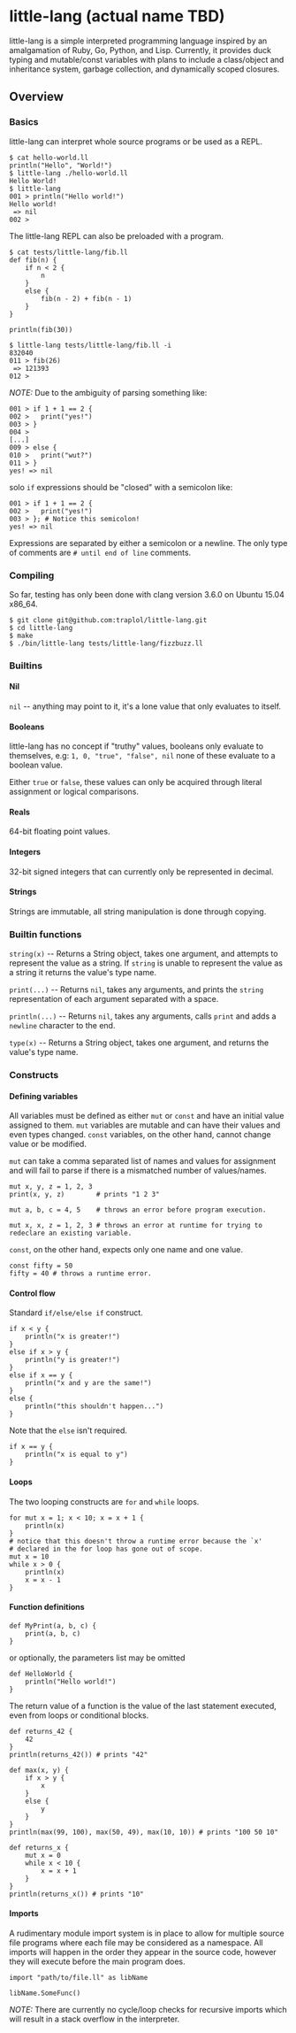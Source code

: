 # little-lang (actual name TBD)
little-lang is a simple interpreted programming language inspired by an amalgamation of Ruby, Go, Python, and Lisp.
Currently, it provides duck typing and mutable/const variables with plans to include a class/object and inheritance 
system, garbage collection, and dynamically scoped closures.

## Overview

### Basics

little-lang can interpret whole source programs or be used as a REPL.

```
$ cat hello-world.ll
println("Hello", "World!")
$ little-lang ./hello-world.ll
Hello World!
$ little-lang
001 > println("Hello world!")
Hello world!
 => nil
002 > 
```

The little-lang REPL can also be preloaded with a program.

```
$ cat tests/little-lang/fib.ll 
def fib(n) {
    if n < 2 {
        n
    }
    else {
        fib(n - 2) + fib(n - 1)
    }
}

println(fib(30))

$ little-lang tests/little-lang/fib.ll -i
832040
011 > fib(26)
 => 121393
012 > 
```

*NOTE:* Due to the ambiguity of parsing something like:
```
001 > if 1 + 1 == 2 {
002 > 	print("yes!")
003 > }
004 > 
[...]
009 > else {
010 >   print("wut?")
011 > }
yes! => nil
```
solo ```if``` expressions should be "closed" with a semicolon like:
```
001 > if 1 + 1 == 2 {
002 > 	print("yes!")
003 > }; # Notice this semicolon!
yes! => nil
```

Expressions are separated by either a semicolon or a newline. The only type of comments
are ```# until end of line``` comments.

### Compiling

So far, testing has only been done with clang version 3.6.0 on Ubuntu 15.04 x86_64.

```
$ git clone git@github.com:traplol/little-lang.git
$ cd little-lang
$ make
$ ./bin/little-lang tests/little-lang/fizzbuzz.ll
```

### Builtins

#### Nil
```nil``` -- anything may point to it, it's a lone value that only evaluates to itself.

#### Booleans
little-lang has no concept if "truthy" values, booleans only evaluate to themselves, e.g:
	```1, 0, "true", "false", nil```
none of these evaluate to a boolean value.

Either ```true``` or ```false```, these values can only be acquired through literal assignment or logical 
comparisons.

#### Reals
64-bit floating point values.

#### Integers
32-bit signed integers that can currently only be represented in decimal.

#### Strings
Strings are immutable, all string manipulation is done through copying.

### Builtin functions

```string(x)``` -- Returns a String object, takes one argument, and attempts to represent the value as a 
string. If ```string``` is unable to represent the value as a string it returns the value's type name.

```print(...)``` -- Returns ```nil```, takes any arguments, and prints the ```string``` representation of each 
argument separated with a space.

```println(...)``` -- Returns ```nil```, takes any arguments, calls ```print``` and adds a ```newline``` character
to the end.

```type(x)``` -- Returns a String object, takes one argument, and returns the value's type name.

### Constructs

#### Defining variables
All variables must be defined as either ```mut``` or ```const``` and have an initial value assigned to them. 
```mut``` variables are mutable and can have their values and even types changed. ```const``` variables, on the 
other hand, cannot change value or be modified.

```mut``` can take a comma separated list of names and values for assignment and will fail to parse if there is
a mismatched number of values/names.

```
mut x, y, z = 1, 2, 3
print(x, y, z)        # prints "1 2 3"

mut a, b, c = 4, 5    # throws an error before program execution.

mut x, x, z = 1, 2, 3 # throws an error at runtime for trying to redeclare an existing variable.
```

```const```, on the other hand, expects only one name and one value.

```
const fifty = 50
fifty = 40 # throws a runtime error.
```

#### Control flow
Standard ```if/else/else if``` construct.

```
if x < y {
	println("x is greater!")
}
else if x > y {
	println("y is greater!")
}
else if x == y {
	println("x and y are the same!")
}
else {
	println("this shouldn't happen...")
}
```

Note that the ```else``` isn't required.

```
if x == y {
	println("x is equal to y")
}
```

#### Loops

The two looping constructs are ```for``` and ```while``` loops.
```
for mut x = 1; x < 10; x = x + 1 {
	println(x)
}
# notice that this doesn't throw a runtime error because the `x' 
# declared in the for loop has gone out of scope.
mut x = 10
while x > 0 {
	println(x)
	x = x - 1
}
```

#### Function definitions

```
def MyPrint(a, b, c) {
	print(a, b, c)
}
```

or optionally, the parameters list may be omitted

```
def HelloWorld {
	println("Hello world!")
}
```

The return value of a function is the value of the last statement executed, even from loops
or conditional blocks.

```
def returns_42 {
	42
}
println(returns_42()) # prints "42"

def max(x, y) {
    if x > y {
        x
    }
    else {
        y
    }
}
println(max(99, 100), max(50, 49), max(10, 10)) # prints "100 50 10"

def returns_x {
    mut x = 0
    while x < 10 {
        x = x + 1
    }
}
println(returns_x()) # prints "10"
```

#### Imports
A rudimentary module import system is in place to allow for multiple source file programs where each file may be
considered as a namespace. All imports will happen in the order they appear in the source code, however they will execute before the main program does.

```
import "path/to/file.ll" as libName

libName.SomeFunc()
```

*NOTE:* There are currently no cycle/loop checks for recursive imports which will result in a stack overflow in the 
interpreter.
